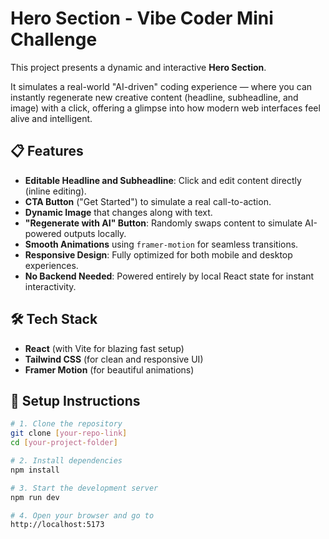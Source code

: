 # Hero Section - Vibe Coder Mini Challenge

This project presents a dynamic and interactive **Hero Section**.

It simulates a real-world "AI-driven" coding experience — where you can instantly regenerate new creative content (headline, subheadline, and image) with a click, offering a glimpse into how modern web interfaces feel alive and intelligent.

## 📋 Features
- **Editable Headline and Subheadline**: Click and edit content directly (inline editing).
- **CTA Button** ("Get Started") to simulate a real call-to-action.
- **Dynamic Image** that changes along with text.
- **"Regenerate with AI" Button**: Randomly swaps content to simulate AI-powered outputs locally.
- **Smooth Animations** using `framer-motion` for seamless transitions.
- **Responsive Design**: Fully optimized for both mobile and desktop experiences.
- **No Backend Needed**: Powered entirely by local React state for instant interactivity.

## 🛠️ Tech Stack
- **React** (with Vite for blazing fast setup)
- **Tailwind CSS** (for clean and responsive UI)
- **Framer Motion** (for beautiful animations)

## 🚀 Setup Instructions

```bash
# 1. Clone the repository
git clone [your-repo-link]
cd [your-project-folder]

# 2. Install dependencies
npm install

# 3. Start the development server
npm run dev

# 4. Open your browser and go to
http://localhost:5173
